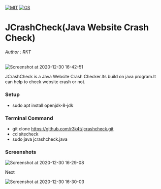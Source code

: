 [![MIT](https://img.shields.io/packagist/l/doctrine/orm.svg)](https://github.com/r3k4t/jcrashcheck/blob/master/LICENSE)
[![OS](https://img.shields.io/badge/Tested%20On-orm.svg)](https://en.wikipedia.org/wiki/Linux)

# JCrashCheck(Java Website Crash Check)

<h6>Author : RKT</h6>

![Screenshot at 2020-12-30 16-42-51](https://user-images.githubusercontent.com/69615463/103347996-ae184580-4abe-11eb-8eac-8227a9a51f0b.png)


JCrashCheck is a Java Website Crash Checker.Its build on java program.It can help to check website crash or not.


### Setup ###

+ sudo apt install openjdk-8-jdk

### Terminal Command ###


+ git clone https://github.com/r3k4t/jcrashcheck.git
+ cd sitecheck
+ sudo java jcrashcheck.java



### Screenshots ###


![Screenshot at 2020-12-30 16-29-08](https://user-images.githubusercontent.com/69615463/103348028-c5efc980-4abe-11eb-8c98-53e95efba2da.png)

Next

![Screenshot at 2020-12-30 16-30-03](https://user-images.githubusercontent.com/69615463/103348051-e455c500-4abe-11eb-8156-aa260fa9e504.png)






